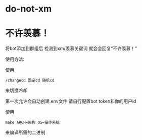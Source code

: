 ﻿# do-not-xm
# 不许羡慕！
将bot添加到群组后 检测到xm/羡慕关键词 就会会回复“不许羡慕！”

使用方法:

使用
```
/changecd 固定cd 随机cd
```
来切换冷却

第一次允许会自动创建.env文件 请自行配置bot token和你的用户id

使用
```
make ARCH=架构 OS=操作系统
```
来编译所需的二进制